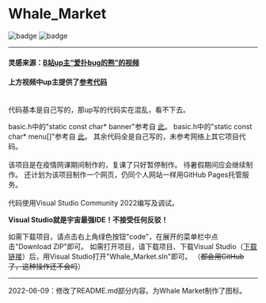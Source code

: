 # Whale_Market

![badge](https://img.shields.io/static/v1?label=MadeBy&message=striumve&color=informational)
![badge](https://img.shields.io/static/v1?label=CodeMark&message=Perfect&color=success)

*****

#### 灵感来源：[B站up主“爱扑bug的熊”的视频](https://b23.tv/VXcekpT)
#### 上方视频中up主提供了[参考代码](https://github.com/201220014/WhaleMarket)
<br>
代码基本是自己写的，那up写的代码实在混乱，看不下去。

basic.h中的"static const char* banner"参考自 
[此](https://github.com/201220014/WhaleMarket/blob/master/src/tools/hint.c)。
basic.h中的"static const char* menu[]"参考自 
[此](https://github.com/201220014/WhaleMarket/blob/master/src/menu/menu.c)。
其余代码全是自己写的，未参考网络上其它项目代码。
<br><br>
该项目是在疫情网课期间制作的，复课了只好暂停制作。
待暑假期间应会继续制作。
还计划为该项目制作一个网页，仍同个人网站一样用GitHub Pages托管服务。
<br><br>
代码使用Visual Studio Community 2022编写及调试。

**Visual Studio就是宇宙最强IDE！不接受任何反驳！**

如需下载项目，请点击右上角绿色按钮"code"，在展开的菜单栏中点击"Download ZIP"即可。
如需打开项目，请下载项目、下载Visual Studio（[下载链接](https://visualstudio.microsoft.com/zh-hans/)）后，用Visual Studio打开"Whale_Market.sln"即可。
（~~都会用GitHub了，这种操作还不会吗~~）

*****

2022-06-09：修改了README.md部分内容。为Whale Market制作了图标。
